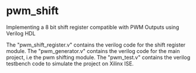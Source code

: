 # pwm_shift
Implementing a 8 bit shift register compatible with PWM Outputs using Verilog HDL


The "pwm_shift_register.v" contains the verilog code for the shift register module. 
The "pwm_generator.v" contains the verilog code for the main project, i.e the pwm shifting module. 
The "pwm_test.v" contains the verilog testbench code to simulate the project on Xilinx ISE.
